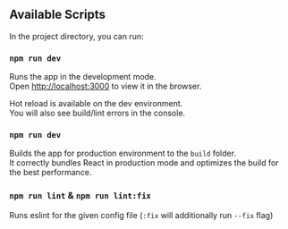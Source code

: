## Available Scripts

In the project directory, you can run:

### `npm run dev`

Runs the app in the development mode.\
Open [http://localhost:3000](http://localhost:3000) to view it in the browser.

Hot reload is available on the dev environment.\
You will also see build/lint errors in the console.

### `npm run dev`

Builds the app for production environment to the `build` folder.\
It correctly bundles React in production mode and optimizes the build for the best performance.

### `npm run lint` & `npm run lint:fix`

Runs eslint for the given config file (`:fix` will additionally run `--fix` flag)

